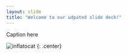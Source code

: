 ```yaml
---
layout: slide
title: "Welcome to our udpated slide deck!"
---
```


Caption here

![inflatocat](https://octodex.github.com/images/inflatocat.png)
{: .center}

